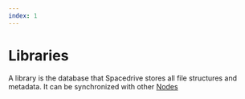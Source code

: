 ```yaml
---
index: 1
---
```


# Libraries

A library is the database that Spacedrive stores all file structures and metadata. It can be synchronized with other [Nodes]()
